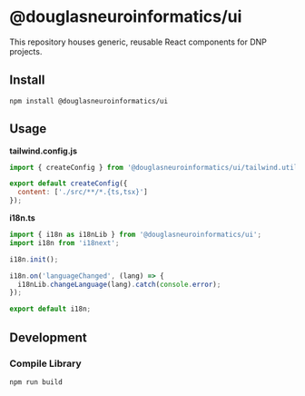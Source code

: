 # @douglasneuroinformatics/ui

This repository houses generic, reusable React components for DNP projects.

## Install

```shell
npm install @douglasneuroinformatics/ui
```

## Usage

**tailwind.config.js**

```javascript
import { createConfig } from '@douglasneuroinformatics/ui/tailwind.utils.cjs';

export default createConfig({
  content: ['./src/**/*.{ts,tsx}']
});

```

**i18n.ts**
```typescript
import { i18n as i18nLib } from '@douglasneuroinformatics/ui';
import i18n from 'i18next';

i18n.init();

i18n.on('languageChanged', (lang) => {
  i18nLib.changeLanguage(lang).catch(console.error);
});

export default i18n;

```
## Development

### Compile Library

```shell
npm run build
```